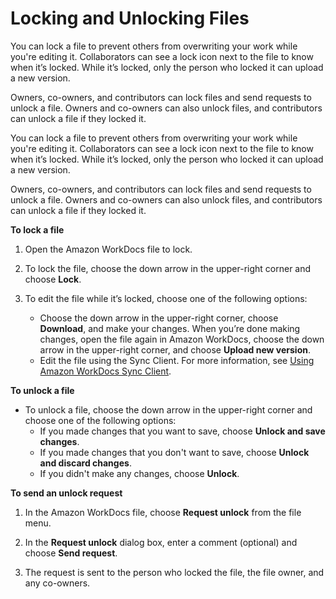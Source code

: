 # Locking and Unlocking Files<a name="client_lock_files"></a>

You can lock a file to prevent others from overwriting your work while you're editing it\. Collaborators can see a lock icon next to the file to know when it’s locked\. While it’s locked, only the person who locked it can upload a new version\.

Owners, co\-owners, and contributors can lock files and send requests to unlock a file\. Owners and co\-owners can also unlock files, and contributors can unlock a file if they locked it\. 

You can lock a file to prevent others from overwriting your work while you're editing it\. Collaborators can see a lock icon next to the file to know when it’s locked\. While it’s locked, only the person who locked it can upload a new version\.

Owners, co\-owners, and contributors can lock files and send requests to unlock a file\. Owners and co\-owners can also unlock files, and contributors can unlock a file if they locked it\.

**To lock a file**

1. Open the Amazon WorkDocs file to lock\.

1. To lock the file, choose the down arrow in the upper\-right corner and choose **Lock**\. 

1. To edit the file while it’s locked, choose one of the following options:
   + Choose the down arrow in the upper\-right corner, choose **Download**, and make your changes\. When you’re done making changes, open the file again in Amazon WorkDocs, choose the down arrow in the upper\-right corner, and choose **Upload new version**\.
   + Edit the file using the Sync Client\. For more information, see [Using Amazon WorkDocs Sync Client](sync_client_help.md)\.

**To unlock a file**
+ To unlock a file, choose the down arrow in the upper\-right corner and choose one of the following options:
  + If you made changes that you want to save, choose **Unlock and save changes**\.
  + If you made changes that you don't want to save, choose **Unlock and discard changes**\.
  + If you didn't make any changes, choose **Unlock**\.

**To send an unlock request**

1. In the Amazon WorkDocs file, choose **Request unlock** from the file menu\.

1. In the **Request unlock** dialog box, enter a comment \(optional\) and choose **Send request**\.

1. The request is sent to the person who locked the file, the file owner, and any co\-owners\.